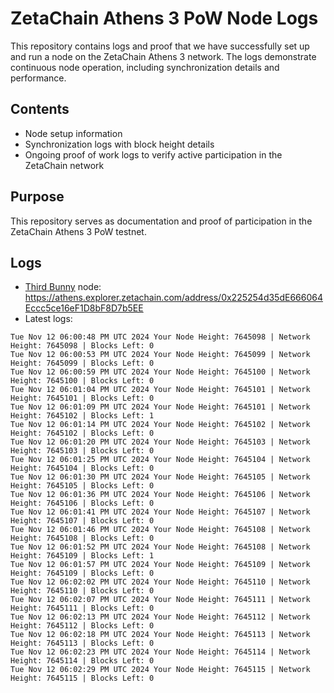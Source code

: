 # ZetaChain Athens 3 PoW Node Logs
This repository contains logs and proof that we have successfully set up and run a node on the ZetaChain Athens 3 network. The logs demonstrate continuous node operation, including synchronization details and performance.

## Contents
- Node setup information
- Synchronization logs with block height details
- Ongoing proof of work logs to verify active participation in the ZetaChain network

## Purpose
This repository serves as documentation and proof of participation in the ZetaChain Athens 3 PoW testnet.

## Logs

- [Third Bunny](https://thirdbunny.xyz/) node: https://athens.explorer.zetachain.com/address/0x225254d35dE666064Eccc5ce16eF1D8bF8D7b5EE
- Latest logs:
```
Tue Nov 12 06:00:48 PM UTC 2024 Your Node Height: 7645098 | Network Height: 7645098 | Blocks Left: 0
Tue Nov 12 06:00:53 PM UTC 2024 Your Node Height: 7645099 | Network Height: 7645099 | Blocks Left: 0
Tue Nov 12 06:00:59 PM UTC 2024 Your Node Height: 7645100 | Network Height: 7645100 | Blocks Left: 0
Tue Nov 12 06:01:04 PM UTC 2024 Your Node Height: 7645101 | Network Height: 7645101 | Blocks Left: 0
Tue Nov 12 06:01:09 PM UTC 2024 Your Node Height: 7645101 | Network Height: 7645102 | Blocks Left: 1
Tue Nov 12 06:01:14 PM UTC 2024 Your Node Height: 7645102 | Network Height: 7645102 | Blocks Left: 0
Tue Nov 12 06:01:20 PM UTC 2024 Your Node Height: 7645103 | Network Height: 7645103 | Blocks Left: 0
Tue Nov 12 06:01:25 PM UTC 2024 Your Node Height: 7645104 | Network Height: 7645104 | Blocks Left: 0
Tue Nov 12 06:01:30 PM UTC 2024 Your Node Height: 7645105 | Network Height: 7645105 | Blocks Left: 0
Tue Nov 12 06:01:36 PM UTC 2024 Your Node Height: 7645106 | Network Height: 7645106 | Blocks Left: 0
Tue Nov 12 06:01:41 PM UTC 2024 Your Node Height: 7645107 | Network Height: 7645107 | Blocks Left: 0
Tue Nov 12 06:01:46 PM UTC 2024 Your Node Height: 7645108 | Network Height: 7645108 | Blocks Left: 0
Tue Nov 12 06:01:52 PM UTC 2024 Your Node Height: 7645108 | Network Height: 7645109 | Blocks Left: 1
Tue Nov 12 06:01:57 PM UTC 2024 Your Node Height: 7645109 | Network Height: 7645109 | Blocks Left: 0
Tue Nov 12 06:02:02 PM UTC 2024 Your Node Height: 7645110 | Network Height: 7645110 | Blocks Left: 0
Tue Nov 12 06:02:07 PM UTC 2024 Your Node Height: 7645111 | Network Height: 7645111 | Blocks Left: 0
Tue Nov 12 06:02:13 PM UTC 2024 Your Node Height: 7645112 | Network Height: 7645112 | Blocks Left: 0
Tue Nov 12 06:02:18 PM UTC 2024 Your Node Height: 7645113 | Network Height: 7645113 | Blocks Left: 0
Tue Nov 12 06:02:23 PM UTC 2024 Your Node Height: 7645114 | Network Height: 7645114 | Blocks Left: 0
Tue Nov 12 06:02:29 PM UTC 2024 Your Node Height: 7645115 | Network Height: 7645115 | Blocks Left: 0
```
